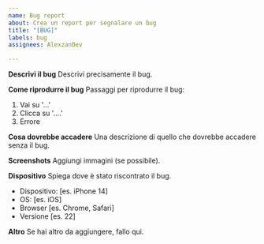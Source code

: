 ```yaml
---
name: Bug report
about: Crea un report per segnalare un bug
title: "[BUG]"
labels: bug
assignees: AlexzanDev

---
```


**Descrivi il bug**
Descrivi precisamente il bug.

**Come riprodurre il bug**
Passaggi per riprodurre il bug:
1. Vai su '...'
2. Clicca su '....'
3. Errore

**Cosa dovrebbe accadere**
Una descrizione di quello che dovrebbe accadere senza il bug.

**Screenshots**
Aggiungi immagini (se possibile).

**Dispositivo**
Spiega dove è stato riscontrato il bug.
 - Dispositivo: [es. iPhone 14]
 - OS: [es. iOS]
 - Browser [es. Chrome, Safari]
 - Versione [es. 22]

**Altro**
Se hai altro da aggiungere, fallo qui.
